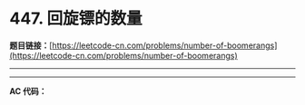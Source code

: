 # 447. 回旋镖的数量

**题目链接：**[https://leetcode-cn.com/problems/number-of-boomerangs](https://leetcode-cn.com/problems/number-of-boomerangs)

---

<Cards card="leetcode_447_number-of-boomerangs"></Cards>

---

**AC 代码：**

```java

```
